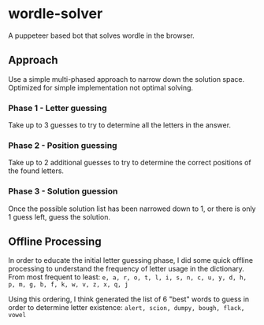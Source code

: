 # wordle-solver
A puppeteer based bot that solves wordle in the browser.


## Approach
Use a simple multi-phased approach to narrow down the solution space.
Optimized for simple implementation not optimal solving.

### Phase 1 - Letter guessing
Take up to 3 guesses to try to determine all the letters in the answer.

### Phase 2 - Position guessing
Take up to 2 additional guesses to try to determine the correct positions of the found letters.

### Phase 3 - Solution guession
Once the possible solution list has been narrowed down to 1, or there is only 1 guess left, guess the solution.


## Offline Processing
In order to educate the initial letter guessing phase, I did some quick offline processing to understand the frequency of letter usage in the dictionary.
From most frequent to least: `e, a, r, o, t, l, i, s, n, c, u, y, d, h, p, m, g, b, f, k, w, v, z, x, q, j`

Using this ordering, I think generated the list of 6 "best" words to guess in order to determine letter existence:
`alert, scion, dumpy, bough, flack, vowel`